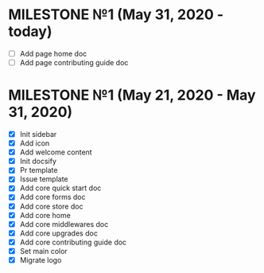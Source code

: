 # MILESTONE №1 (May 31, 2020 - today)

- [ ] Add page home doc
- [ ] Add page contributing guide doc

# MILESTONE №1 (May 21, 2020 - May 31, 2020)

- [x] Init sidebar
- [x] Add icon
- [x] Add welcome content
- [x] Init docsify
- [x] Pr template
- [x] Issue template
- [x] Add core quick start doc
- [x] Add core forms doc
- [x] Add core store doc
- [x] Add core home
- [x] Add core middlewares doc
- [x] Add core upgrades doc
- [x] Add core contributing guide doc
- [x] Set main color
- [x] Migrate logo
